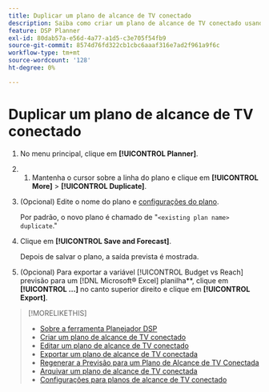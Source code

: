 ```yaml
---
title: Duplicar um plano de alcance de TV conectado
description: Saiba como criar um plano de alcance de TV conectado usando as configurações de um plano existente.
feature: DSP Planner
exl-id: 80dab57a-e56d-4a77-a1d5-c3e705f54fb9
source-git-commit: 8574d76fd322cb1cbc6aaaf316e7ad2f961a9f6c
workflow-type: tm+mt
source-wordcount: '128'
ht-degree: 0%

---
```


# Duplicar um plano de alcance de TV conectado

1. No menu principal, clique em **[!UICONTROL Planner]**.

1. 
   1. Mantenha o cursor sobre a linha do plano e clique em **[!UICONTROL More]** > **[!UICONTROL Duplicate]**.

1. (Opcional) Edite o nome do plano e [configurações do plano](planner-settings.md).

   Por padrão, o novo plano é chamado de &quot;`<existing plan name> duplicate`.&quot;

1. Clique em **[!UICONTROL Save and Forecast]**.

   Depois de salvar o plano, a saída prevista é mostrada.

1. (Opcional) Para exportar a variável [!UICONTROL Budget vs Reach] previsão para um [!DNL Microsoft® Excel] planilha**, clique em **[!UICONTROL ...]** no canto superior direito e clique em **[!UICONTROL Export]**.

>[!MORELIKETHIS]
>
>* [Sobre a ferramenta Planejador DSP](planner-about.md)
>* [Criar um plano de alcance de TV conectado](planner-create.md)
>* [Editar um plano de alcance de TV conectado](planner-edit.md)
>* [Exportar um plano de alcance de TV conectada](planner-export.md)
>* [Regenerar a Previsão para um Plano de Alcance de TV Conectada](planner-forecast.md)
>* [Arquivar um plano de alcance de TV conectada](planner-archive.md)
>* [Configurações para planos de alcance de TV conectado](planner-settings.md)
